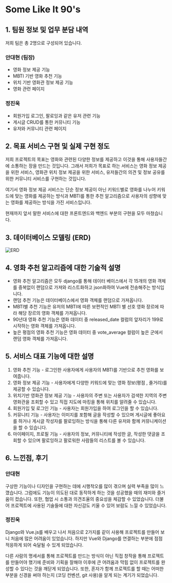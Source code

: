 # Some Like It 90's

## 1. 팀원 정보 및 업무 분담 내역

저희 팀은 총 2명으로 구성되어 있습니다.

### 안대현 (팀장)

- 영화 정보 제공 기능
- MBTI 기반 영화 추천 기능
- 위치 기반 영화관 정보 제공 기능
- 영화 관련 페이지

### 정진욱

- 회원가입 로그인, 팔로잉과 같은 유저 관련 기능
- 게시글 CRUD를 통한 커뮤니티 기능
- 유저와 커뮤니티 관련 페이지

## 2. 목표 서비스 구현 및 실제 구현 정도

저희 프로젝트의 목표는 영화와 관련된 다양한 정보를 제공하고 이것을 통해 사용자들간에 소통하는 장을 만드는 것입니다. 그래서 저희가 목표로 하는 서비스는 영화 정보 제공을 위한 서비스, 영화관 위치 정보 제공을 위한 서비스, 유저들간의 의견 및 정보 공유를 위한 커뮤니티 서비스를 구현하는 것입니다.

여기서 영화 정보 제공 서비스는 단순 정보 제공이 아닌 키워드별로 영화를 나누어 키워드에 맞는 영화를 제공하는 방식과 MBTI를 통한 추천 알고리즘으로 사용자의 성향에 맞는 영화를 제공하는 방식을 가진 서비스입니다.

현재까지 앞서 말한 서비스에 대한 프론트엔드와 백엔드 부분의 구현을 모두 마쳤습니다.

## 3. 데이터베이스 모델링 (ERD)
![ERD](https://github.com/sergeantmeow/gt_pjt/assets/77107216/a7db71b3-2bb5-409e-ad16-1614febaae8c)

## 4. 영화 추천 알고리즘에 대한 기술적 설명

- 영화 추천 알고리즘은 모두 django를 통해 데이터 베이스에서 각 15개의 영화 객체를 중복없이 랜덤으로 가져와 리스트화하고 json화하여 Vue에 전송해주는 방식입니다.
- 랜덤 추천 기능은 데이터베이스에서 영화 객체를 랜덤으로 가져옵니다.
- MBTI별 추천 기능은 유저의 MBTI에 따른 보편적인 MBTI 별 선호 영화 장르에 따라 해당 장르의 영화 객체를 가져옵니다.
- 90년대 영화 추천 기능은 영화 데이터 중 released_date 컬럼의 앞자리가 199로 시작하는 영화 객체를 가져옵니다.
- 높은 평점의 영화 추천 기능은 영화 데이터 중 vote_average 컬럼이 높은 군에서 랜덤 영화 객체를 가져옵니다.

## 5. 서비스 대표 기능에 대한 설명

1. 영화 추천 기능 - 로그인한 사용자에게 사용자의 MBTI를 기반으로 추천 영화를 보여줍니다.
2. 영화 정보 제공 기능 - 사용자에게 다양한 키워드에 맞는 영화 정보(평점 , 줄거리)를 제공할 수 있습니다.
3. 위치기반 영화관 정보 제공 기능 - 사용자의 주변 또는 사용자가 검색한 지역의 주변 영화관을 조회할 수 있고 직접 지도에 마킹을 통해 위치를 알려줄 수 있습니다.
4. 회원가입 및 로그인 기능 - 사용자는 회원가입을 하여 로그인을 할 수 있습니다.
5. 커뮤니티 기능 - 사용자는 이미지를 포함해 글을 작성할 수 있으며 게시글에 좋아요를 하거나 게시글 작성자를 팔로잉하는 방식을 통해 다른 유저와 함께 커뮤니케이션을 할 수 있습니다.
6. 마이페이지, 프로필 기능 - 사용자의 정보, 커뮤니티에 작성한 글, 작성한 댓글을 조회할 수 있으며 팔로잉하고 팔로워한 사람들의 리스트를 볼 수 있습니다.

## 6. 느낀점, 후기

### 안대현

구상한 기능이나 디자인을 구현하는 데에 시행착오를 많이 겪으며 실력 부족을 많이 느꼈습니다. 그럼에도 기능이 의도된 대로 동작하게 하는 것을 성공했을 때의 재미와 즐거움이 컸습니다. 또한, 협업 시 소통과 의견조율의 중요성을 체감할 수 있었습니다. 더불어 프로젝트에 사용된 기술들에 대한 자신감도 키울 수 있어 보람도 느낄 수 있었습니다.

### 정진욱

Django와 Vue.js를 배우고 나서 처음으로 2가지를 같이 사용해 프로젝트를 만들어 보니 처음에 많은 어려움이 있었습니다. 하지만 Vue와 Django를 연결하는 부분에 점점 적응하게 되어 숙달될 수 있게 되었습니다.

다른 사람의 명세서를 통해 프로젝트를 만드는 방식이 아닌 직접 창작을 통해 프로젝트를 만들어야 했기에 준비와 기획을 잘해야 이후에 큰 어려움과 막힘 없이 프로젝트를 완성할 수 있다는 것을 깨닫게 되었습니다. 또한, 혼자가 함께 프로젝트를 할 때는 어떠한 부분을 신경을 써야 하는지 (코딩 컨벤션, git 사용)을 알게 되는 계기가 되었습니다.
